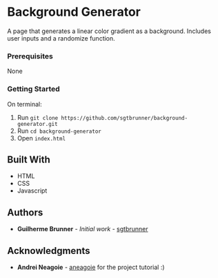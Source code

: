 # Background Generator

A page that generates a linear color gradient as a background. Includes user inputs and a randomize function.

### Prerequisites

None

### Getting Started

On terminal:
1. Run `git clone https://github.com/sgtbrunner/background-generator.git`
2. Run `cd background-generator`
3. Open `index.html`



## Built With

* HTML
* CSS
* Javascript

## Authors

* **Guilherme Brunner** - *Initial work* - [sgtbrunner](https://github.com/sgtbrunner)

## Acknowledgments

* **Andrei Neagoie** - [aneagoie](https://github.com/aneagoie) for the project tutorial :)
